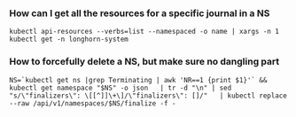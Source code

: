 ### How can I get all the resources for a specific journal in a NS
```
kubectl api-resources --verbs=list --namespaced -o name | xargs -n 1 kubectl get -n longhorn-system
```

### How to forcefully delete a NS, but make sure no dangling part
```NS=`kubectl get ns |grep Terminating | awk 'NR==1 {print $1}'` && kubectl get namespace "$NS" -o json   | tr -d "\n" | sed "s/\"finalizers\": \[[^]]\+\]/\"finalizers\": []/"   | kubectl replace --raw /api/v1/namespaces/$NS/finalize -f -```
